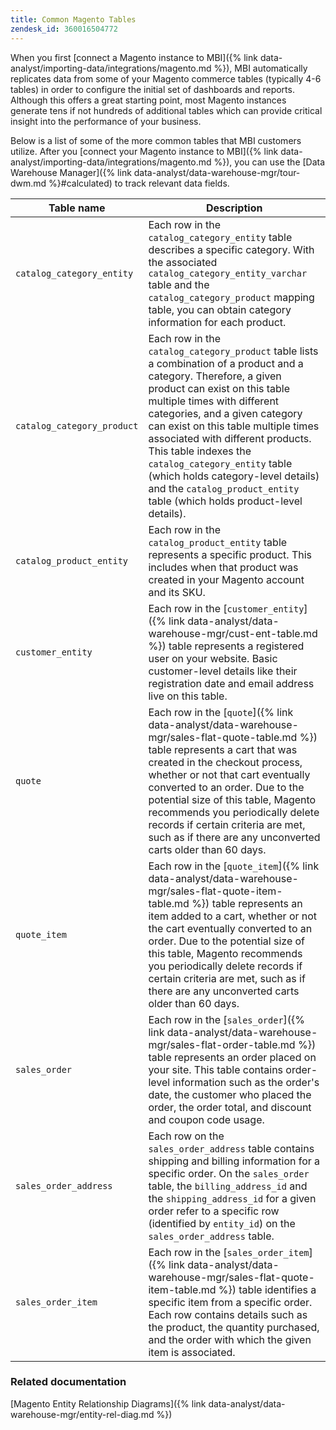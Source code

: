 ```yaml
---
title: Common Magento Tables
zendesk_id: 360016504772
---
```


When you first [connect a Magento instance to MBI]({% link data-analyst/importing-data/integrations/magento.md %}), MBI automatically replicates data from some of your Magento commerce tables (typically 4-6 tables) in order to configure the initial set of dashboards and reports. Although this offers a great starting point, most Magento instances generate tens if not hundreds of additional tables which can provide critical insight into the performance of your business.

Below is a list of some of the more common tables that MBI customers utilize. After you [connect your Magento instance to MBI]({% link data-analyst/importing-data/integrations/magento.md %}), you can use the [Data Warehouse Manager]({% link data-analyst/data-warehouse-mgr/tour-dwm.md %}#calculated) to track relevant data fields.

|Table name|Description|
|---|---|
|`catalog_category_entity`|Each row in the `catalog_category_entity` table describes a specific category. With the associated `catalog_category_entity_varchar` table and the `catalog_category_product` mapping table, you can obtain category information for each product.|
|`catalog_category_product`|Each row in the `catalog_category_product` table lists a combination of a product and a category. Therefore, a given product can exist on this table multiple times with different categories, and a given category can exist on this table multiple times associated with different products. This table indexes the `catalog_category_entity` table (which holds category-level details) and the `catalog_product_entity` table (which holds product-level details).|
|`catalog_product_entity`|Each row in the `catalog_product_entity` table represents a specific product. This includes when that product was created in your Magento account and its SKU.|
|`customer_entity`|Each row in the [`customer_entity`]({% link data-analyst/data-warehouse-mgr/cust-ent-table.md %}) table represents a registered user on your website. Basic customer-level details like their registration date and email address live on this table.|
|`quote`|Each row in the [`quote`]({% link data-analyst/data-warehouse-mgr/sales-flat-quote-table.md %}) table represents a cart that was created in the checkout process, whether or not that cart eventually converted to an order. Due to the potential size of this table, Magento recommends you periodically delete records if certain criteria are met, such as if there are any unconverted carts older than 60 days.|
|`quote_item`|Each row in the [`quote_item`]({% link data-analyst/data-warehouse-mgr/sales-flat-quote-item-table.md %}) table represents an item added to a cart, whether or not the cart eventually converted to an order. Due to the potential size of this table, Magento recommends you periodically delete records if certain criteria are met, such as if there are any unconverted carts older than 60 days.|
|`sales_order`|Each row in the [`sales_order`]({% link data-analyst/data-warehouse-mgr/sales-flat-order-table.md %}) table represents an order placed on your site. This table contains order-level information such as the order's date, the customer who placed the order, the order total, and discount and coupon code usage.|
|`sales_order_address`|Each row on the `sales_order_address` table contains shipping and billing information for a specific order. On the `sales_order` table, the `billing_address_id` and the `shipping_address_id` for a given order refer to a specific row (identified by `entity_id`) on the `sales_order_address` table.|
|`sales_order_item`|Each row in the [`sales_order_item`]({% link data-analyst/data-warehouse-mgr/sales-flat-quote-item-table.md %}) table identifies a specific item from a specific order. Each row contains details such as the product, the quantity purchased, and the order with which the given item is associated.|

### Related documentation

[Magento Entity Relationship Diagrams]({% link data-analyst/data-warehouse-mgr/entity-rel-diag.md %})
